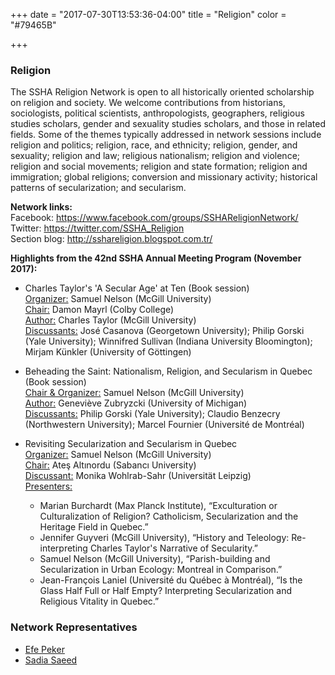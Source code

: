 +++
date = "2017-07-30T13:53:36-04:00"
title = "Religion"
color = "#79465B"

+++

### Religion

The SSHA Religion Network is open to all historically oriented scholarship on religion and society. We welcome contributions from historians, sociologists, political scientists, anthropologists, geographers, religious studies scholars, gender and sexuality studies scholars, and those in related fields. Some of the themes typically addressed in network sessions include religion and politics; religion, race, and ethnicity; religion, gender, and sexuality; religion and law; religious nationalism; religion and violence; religion and social movements; religion and state formation; religion and immigration; global religions; conversion and missionary activity; historical patterns of secularization; and secularism.

**Network links:**  
Facebook: https://www.facebook.com/groups/SSHAReligionNetwork/  
Twitter: https://twitter.com/SSHA_Religion  
Section blog: http://sshareligion.blogspot.com.tr/  

**Highlights from the 42nd SSHA Annual Meeting Program (November 2017):**

- Charles Taylor's 'A Secular Age' at Ten (Book session)  
<u>Organizer:</u> Samuel Nelson (McGill University)  
<u>Chair:</u> Damon Mayrl (Colby College)  
<u>Author:</u> Charles Taylor (McGill University)  
<u>Discussants:</u> José Casanova (Georgetown University); Philip Gorski (Yale University); Winnifred Sullivan (Indiana University Bloomington); Mirjam Künkler (University of Göttingen)  

- Beheading the Saint: Nationalism, Religion, and Secularism in Quebec (Book session)  
<u>Chair & Organizer:</u> Samuel Nelson (McGill University)  
<u>Author:</u> Geneviève Zubryzcki (University of Michigan)  
<u>Discussants:</u> Philip Gorski (Yale University); Claudio Benzecry (Northwestern University); Marcel Fournier (Université de Montréal)  

- Revisiting Secularization and Secularism in Quebec  
<u>Organizer:</u> Samuel Nelson (McGill University)  
<u>Chair:</u> Ateş Altınordu (Sabancı University)  
<u>Discussant:</u> Monika Wohlrab-Sahr (Universität Leipzig)  
<u>Presenters:</u>  
    - Marian Burchardt (Max Planck Institute), “Exculturation or Culturalization of Religion? Catholicism, Secularization and the Heritage Field in Quebec.”  
    - Jennifer Guyveri (McGill University), “History and Teleology: Re-interpreting Charles Taylor's Narrative of Secularity.”  
    - Samuel Nelson (McGill University), “Parish-building and Secularization in Urban Ecology: Montreal in Comparison.”  
    - Jean-François Laniel (Université du Québec à Montréal), “Is the Glass Half Full or Half Empty? Interpreting Secularization and Religious Vitality in Quebec.”

### Network Representatives

- [Efe Peker](mailto:efe.peker@mail.mcgill.ca)
- [Sadia Saeed](mailto:ssaeed3@usfca.edu)
